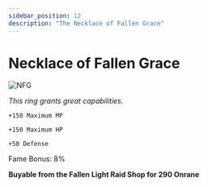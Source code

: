 ```yaml
---
sidebar_position: 12
description: "The Necklace of Fallen Grace"
---
```


# Necklace of Fallen Grace

![NFG](https://vwiki.valorserver.com/api/item/picture/necklace%20of%20fallen%20grace)

<i>This ring grants great capabilities.</i>

    +150 Maximum MP
    
    +150 Maximum HP
    
    +50 Defense
    
Fame Bonus: 8%

**Buyable from the Fallen Light Raid Shop for 290 Onrane**
